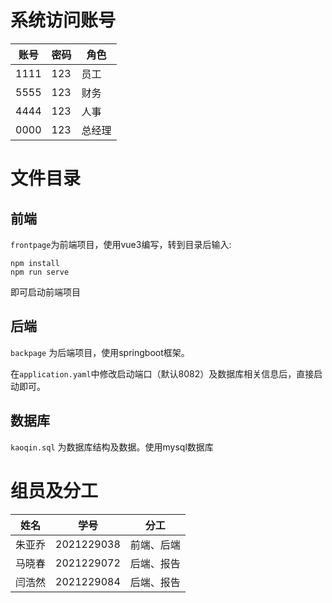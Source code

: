 # 系统访问账号

| 账号 | 密码 | 角色   |
| ---- | ---- | ------ |
| 1111 | 123  | 员工   |
| 5555 | 123  | 财务   |
| 4444 | 123  | 人事   |
| 0000 | 123  | 总经理 |

# 文件目录



## 前端

`frontpage`为前端项目，使用vue3编写，转到目录后输入:

```
npm install
npm run serve
```

即可启动前端项目



## 后端

`backpage` 为后端项目，使用springboot框架。

在`application.yaml`中修改启动端口（默认8082）及数据库相关信息后，直接启动即可。



## 数据库

`kaoqin.sql` 为数据库结构及数据。使用mysql数据库



# 组员及分工

| 姓名   | 学号       | 分工       |
| ------ | ---------- | ---------- |
| 朱亚乔 | 2021229038 | 前端、后端 |
| 马晓春 | 2021229072 | 后端、报告 |
| 闫浩然 | 2021229084 | 后端、报告 |

